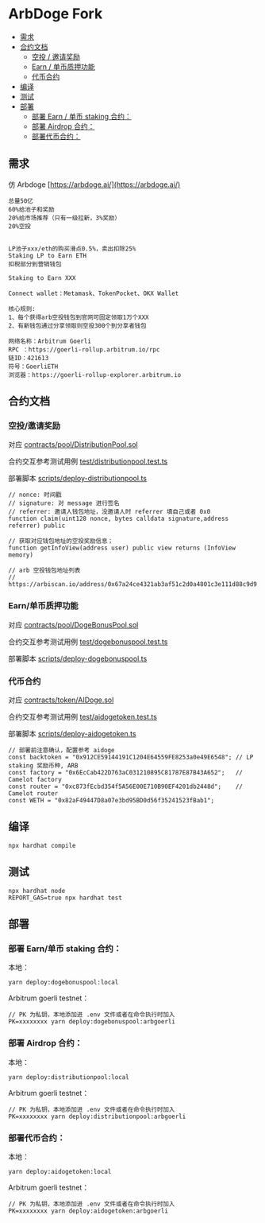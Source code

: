 # ArbDoge Fork

- [需求](#需求)
- [合约文档](#合约文档)
  - [空投 / 邀请奖励](#空投邀请奖励)
  - [Earn / 单币质押功能](#earn单币质押功能)
  - [代币合约](#代币合约)
- [编译](#编译)
- [测试](#测试)
- [部署](#部署)
  - [部署 Earn / 单币 staking 合约：](#部署-earn单币-staking-合约)
  - [部署 Airdrop 合约：](#部署-airdrop-合约)
  - [部署代币合约：](#部署代币合约)

## 需求

仿 Arbdoge [https://arbdoge.ai/](https://arbdoge.ai/)

```
总量50亿
60%给池子和奖励
20%给市场推荐（只有一级拉新，3%奖励）
20%空投


LP池子xxx/eth的购买滑点0.5%，卖出扣除25%
Staking LP to Earn ETH
扣税部分到营销钱包

Staking to Earn XXX

Connect wallet：Metamask、TokenPocket、OKX Wallet

核心规则:
1、每个获得arb空投钱包到官网可固定领取1万个XXX
2、有新钱包通过分享领取则空投300个到分享者钱包

网络名称：Arbitrum Goerli
RPC ：https://goerli-rollup.arbitrum.io/rpc
链ID：421613
符号：GoerliETH
浏览器：https://goerli-rollup-explorer.arbitrum.io
```

## 合约文档

### 空投/邀请奖励

对应 [contracts/pool/DistributionPool.sol](contracts/pool/DistributionPool.sol)

合约交互参考测试用例 [test/distributionpool.test.ts](test/distributionpool.test.ts)

部署脚本 [scripts/deploy-distributionpool.ts](scripts/deploy-distributionpool.ts)

```
// nonce: 时间戳
// signature: 对 message 进行签名
// referrer: 邀请人钱包地址，没邀请人时 referrer 填自己或者 0x0
function claim(uint128 nonce, bytes calldata signature,address referrer) public

// 获取对应钱包地址的空投奖励信息；
function getInfoView(address user) public view returns (InfoView memory)

// arb 空投钱包地址列表
// https://arbiscan.io/address/0x67a24ce4321ab3af51c2d0a4801c3e111d88c9d9
```

### Earn/单币质押功能

对应 [contracts/pool/DogeBonusPool.sol](contracts/pool/DogeBonusPool.sol)

合约交互参考测试用例 [test/dogebonuspool.test.ts](test/dogebonuspool.test.ts)

部署脚本 [scripts/deploy-dogebonuspool.ts](scripts/deploy-dogebonuspool.ts)

### 代币合约

对应 [contracts/token/AIDoge.sol](contracts/token/AIDoge.sol)

合约交互参考测试用例 [test/aidogetoken.test.ts](test/aidogetoken.test.ts)

部署脚本 [scripts/deploy-aidogetoken.ts](scripts/deploy-aidogetoken.ts)

```
// 部署前注意确认，配置参考 aidoge
const backtoken = "0x912CE59144191C1204E64559FE8253a0e49E6548"; // LP staking 奖励币种, ARB
const factory = "0x6EcCab422D763aC031210895C81787E87B43A652";   // Camelot factory
const router = "0xc873fEcbd354f5A56E00E710B90EF4201db2448d";    // Camelot router
const WETH = "0x82aF49447D8a07e3bd95BD0d56f35241523fBab1";

```

## 编译

```
npx hardhat compile
```

## 测试

```
npx hardhat node
REPORT_GAS=true npx hardhat test
```

## 部署

### 部署 Earn/单币 staking 合约：

本地：

```
yarn deploy:dogebonuspool:local
```

Arbitrum goerli testnet：

```
// PK 为私钥，本地添加进 .env 文件或者在命令执行时加入
PK=xxxxxxxx yarn deploy:dogebonuspool:arbgoerli
```

### 部署 Airdrop 合约：

本地：

```
yarn deploy:distributionpool:local
```

Arbitrum goerli testnet：

```
// PK 为私钥，本地添加进 .env 文件或者在命令执行时加入
PK=xxxxxxxx yarn deploy:distributionpool:arbgoerli
```

### 部署代币合约：

本地：

```
yarn deploy:aidogetoken:local
```

Arbitrum goerli testnet：

```
// PK 为私钥，本地添加进 .env 文件或者在命令执行时加入
PK=xxxxxxxx yarn deploy:aidogetoken:arbgoerli
```
